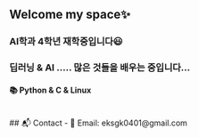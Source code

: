 ## Welcome my space✨

### AI학과 4학년 재학중입니다😃
### 딥러닝 & AI ..... 많은 것들을 배우는 중입니다...
#### 📚 Python & C & Linux
<br>
## 📬 Contact
- 📧 Email: eksgk0401@gmail.com


<!--
**daanhaa/daanhaa** is a ✨ _special_ ✨ repository because its `README.md` (this file) appears on your GitHub profile.

Here are some ideas to get you started:

- 🔭 I’m currently working on ...
- 🌱 I’m currently learning ...
- 👯 I’m looking to collaborate on ...
- 🤔 I’m looking for help with ...
- 💬 Ask me about ...
- 📫 How to reach me: ...
- 😄 Pronouns: ...
- ⚡ Fun fact: ...
-->
